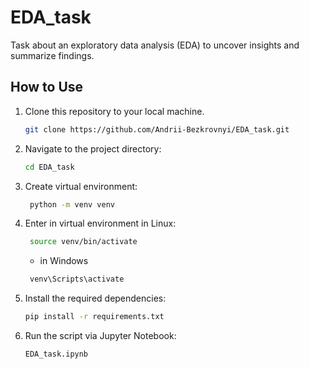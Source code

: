 # EDA_task
Task about an exploratory data analysis (EDA) to uncover insights and summarize findings.

## How to Use

1. Clone this repository to your local machine.

    ```bash
    git clone https://github.com/Andrii-Bezkrovnyi/EDA_task.git
    ```

2. Navigate to the project directory:

    ```bash
    cd EDA_task
    ```

3. Create virtual environment:

   ```bash
    python -m venv venv
   ```
4. Enter in virtual environment in Linux:

   ```bash
    source venv/bin/activate
   ```
   - in Windows
   ```bash
    venv\Scripts\activate
   ```
5. Install the required dependencies:

    ```bash
    pip install -r requirements.txt
    ```

8. Run the script via Jupyter Notebook:

    ```bash
    EDA_task.ipynb
    ```

